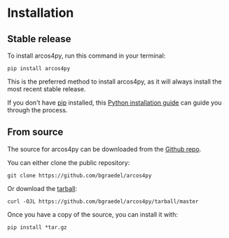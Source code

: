 # Installation

## Stable release

To install arcos4py, run this command in your
terminal:

``` console
pip install arcos4py
```

This is the preferred method to install arcos4py, as it will always install the most recent stable release.

If you don't have [pip][] installed, this [Python installation guide][]
can guide you through the process.

## From source

The source for arcos4py can be downloaded from
the [Github repo][].

You can either clone the public repository:

``` console
git clone https://github.com/bgraedel/arcos4py
```

Or download the [tarball][]:

``` console
curl -OJL https://github.com/bgraedel/arcos4py/tarball/master
```

Once you have a copy of the source, you can install it with:

``` console
pip install *tar.gz
```

  [pip]: https://pip.pypa.io
  [Python installation guide]: http://docs.python-guide.org/en/latest/starting/installation/
  [Github repo]: https://github.com/%7B%7B%20cookiecutter.github_username%20%7D%7D/%7B%7B%20cookiecutter.project_slug%20%7D%7D
  [tarball]: https://github.com/%7B%7B%20cookiecutter.github_username%20%7D%7D/%7B%7B%20cookiecutter.project_slug%20%7D%7D/tarball/master
